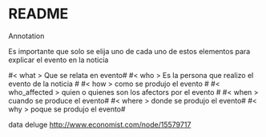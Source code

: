 # README #

Annotation 


Es importante que solo se elija uno de cada uno de estos elementos para  explicar el evento en la noticia

#< what > Que se relata en evento#
#< who > Es la persona que realizo el evento de la noticia #
#< how > como se produjo el evento #
#< who_affected > quien o quienes son los afectors por el evento #
#< when > cuando se produce el evento#
#< where > donde se produjo el evento#
#< why > poque se produjo el evento#

data deluge 
http://www.economist.com/node/15579717
